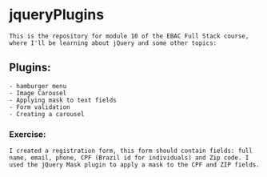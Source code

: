 # jqueryPlugins

    This is the repository for module 10 of the EBAC Full Stack course, where I'll be learning about jQuery and some other topics:

## Plugins:

    - hamburger menu
    - Image Carousel
    - Applying mask to text fields
    - Form validation
    - Creating a carousel

### Exercise:

    I created a registration form, this form should contain fields: full name, email, phone, CPF (Brazil id for individuals) and Zip code. I used the jQuery Mask plugin to apply a mask to the CPF and ZIP fields.
